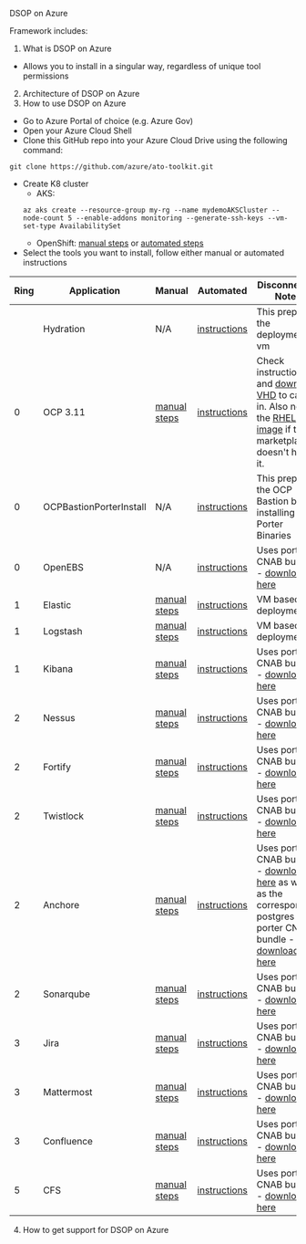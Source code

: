 DSOP on Azure

Framework includes:
1. What is DSOP on Azure
* Allows you to install in a singular way, regardless of unique tool permissions
2. Architecture of DSOP on Azure
3. How to use DSOP on Azure
* Go to Azure Portal of choice (e.g. Azure Gov)
* Open your Azure Cloud Shell
* Clone this GitHub repo into your Azure Cloud Drive using the following command:
```
git clone https://github.com/azure/ato-toolkit.git
```
* Create K8 cluster
  * AKS:
  ```
  az aks create --resource-group my-rg --name mydemoAKSCluster --node-count 5 --enable-addons monitoring --generate-ssh-keys --vm-set-type AvailabilitySet
  ```
  * OpenShift: [manual steps](https://docs.openshift.com/container-platform/4.5/installing/installing_azure/installing-azure-default.html) or [automated steps](https://github.com/Azure/ato-toolkit/tree/master/automation/dsop/installer-connected/ring-0/openshift/ocp3.11)
* Select the tools you want to install, follow either manual or automated instructions

|Ring|Application|Manual|Automated|Disconnected Notes
|---|---|---|---|---
||Hydration|N/A|[instructions](./hydration.md)|This prepares the deployment vm
|0|OCP 3.11|[manual steps](https://docs.openshift.com/container-platform/4.5/installing/installing_azure/installing-azure-default.html)|[instructions](./ring-0/ocp-3.11/instructions.md)|Check instructions and [download VHD](https://contest.blob.core.usgovcloudapi.net/vhdocp/bravo-registry-osDisk.vhd?sv=2019-02-02&st=2020-09-25T12%3A31%3A59Z&se=2020-10-07T12%3A31%3A00Z&sr=b&sp=r&sig=zzQiGcTvQkl8nCFro%2FPn29JlTPf9NMr7Ye0jq9CU404%3D) to carry in. Also need the [RHEL image](https://thesearemyfilesthankyou.blob.core.windows.net/deploy/rhelbase77.vhd.zip?sv=2019-10-10&st=2020-09-15T13%3A09%3A17Z&se=2020-10-16T13%3A09%3A00Z&sr=b&sp=r&sig=7la8PQ6KYeu%2BAbg4SqFvJtL%2FHe0NwHdSzQaflRdRkVM%3D) if the marketplace doesn't have it.
|0|OCPBastionPorterInstall|N/A|[instructions](./tools/docs/OcpBastionPorterInstaller.md)|This prepare the OCP Bastion by installing the Porter Binaries
|0|OpenEBS|N/A|[instructions](./ring-0/openebs/instructions.md)|Uses porter CNAB bundle - [download here](https://contest.blob.core.usgovcloudapi.net/vhdocp/openebs.tgz?sv=2019-02-02&st=2020-09-18T17%3A08%3A47Z&se=2020-10-19T17%3A08%3A00Z&sr=b&sp=r&sig=P3yBPPKcEYit%2Fl0jgEz93CnYvmCXnQ0kePU6Ae3GYeM%3D)
|1|Elastic|[manual steps](https://azuremarketplace.microsoft.com/en-us/marketplace/apps/elastic.elasticsearch?tab=Overview)|[instructions](./ring-1/elastic/instructions.md)|VM based deployment
|1|Logstash|[manual steps](https://www.elastic.co/guide/en/logstash/current/getting-started-with-logstash.html)|[instructions](./ring-1/logstash/instructions.md)|VM based deployment
|1|Kibana|[manual steps](https://www.elastic.co/guide/en/kibana/current/getting-started.html)|[instructions](./ring-1/kibana/instructions.md)|Uses porter CNAB bundle - [download here](https://contest.blob.core.usgovcloudapi.net/vhdocp/end-to-end/kibana.zip?sv=2019-02-02&st=2020-09-25T12%3A30%3A42Z&se=2020-10-07T12%3A30%3A00Z&sr=b&sp=r&sig=9ucRIM8irMhleSam0HCVnGrbUlvgXpmfJ9FEI2%2B02S4%3D)
|2|Nessus|[manual steps](https://docs.tenable.com/integrations/Microsoft/Azure/Content/welcome.htm)|[instructions](./ring-2/nessus/instructions.md)|Uses porter CNAB bundle - [download here](https://contest.blob.core.usgovcloudapi.net/vhdocp/nessus.tgz?sv=2019-02-02&st=2020-09-18T17%3A09%3A57Z&se=2020-10-10T17%3A09%3A00Z&sr=b&sp=r&sig=uMpzmcjVBG9YLcr8TvfKtk8ci0b6UZM9uwkC2HTNrCg%3D)
|2|Fortify|[manual steps](https://marketplace.visualstudio.com/items?itemName=fortifyvsts.hpe-security-fortify-vsts)|[instructions](./ring-2/fortify/instructions.md)|Uses porter CNAB bundle - [download here](https://contest.blob.core.usgovcloudapi.net/vhdocp/fortifyssc.tgz?sv=2019-02-02&st=2020-09-18T17%3A10%3A56Z&se=2020-10-10T17%3A10%3A00Z&sr=b&sp=r&sig=Z2%2FElANW7fDg%2FC3VOiuO%2BSQrmEu%2FFxLw6%2F2J7JbMzrA%3D)
|2|Twistlock|[manual steps](https://azuremarketplace.microsoft.com/en-in/marketplace/apps/twistlock.twistlock?tab=Overview)|[instructions](./ring-2/twistlock/instructions.md)|Uses porter CNAB bundle - [download here](https://contest.blob.core.usgovcloudapi.net/vhdocp/twistlock.tgz?sv=2019-10-10&st=2020-09-15T13%3A54%3A15Z&se=2020-10-16T13%3A54%3A00Z&sr=b&sp=r&sig=0PFyzrHbZJMflHo26Vmo5BjtvoPu4SzXQahu%2FOn0w1I%3D)
|2|Anchore|[manual steps](https://azuremarketplace.microsoft.com/en-in/marketplace/apps/anchore.anchore-engine?tab=Overview)|[instructions](./ring-2/anchore/instructions.md)|Uses porter CNAB bundle - [download here](https://contest.blob.core.usgovcloudapi.net/vhdocp/anchore.tgz?sv=2019-10-10&st=2020-09-15T13%3A54%3A51Z&se=2020-10-16T13%3A54%3A00Z&sr=b&sp=r&sig=YGDN1iwLTWmMIRxgiMxCTvWeoMkFvC7wEcdFBm01sW4%3D) as well as the corresponding postgres porter CNAB bundle - [download here](https://contest.blob.core.usgovcloudapi.net/vhdocp/anchore-postgres.tgz?sv=2019-02-02&st=2020-09-18T17%3A16%3A13Z&se=2020-10-10T17%3A16%3A00Z&sr=b&sp=r&sig=3o0onPFRsF2IzGkQmy0n%2BOjFRTt510HNi4O5uAkvpQk%3D)
|2|Sonarqube|[manual steps](https://docs.sonarqube.org/latest/analysis/scan/sonarscanner-for-azure-devops/)|[instructions](./ring-2/anchore/instructions.md)|Uses porter CNAB bundle - [download here](https://contest.blob.core.usgovcloudapi.net/vhdocp/sonarqube.tgz?sv=2019-02-02&st=2020-09-25T11%3A57%3A07Z&se=2020-10-07T11%3A57%3A00Z&sr=b&sp=r&sig=%2F3Is%2FC5NUbW9u8QOgsPV%2BT%2FfcgTZ0IIf4b3B2bEJFNU%3D)
|3|Jira|[manual steps](https://azuremarketplace.microsoft.com/en-us/marketplace/apps/atlassian.jira-data-center)|[instructions](./ring-3/jira/instructions.md)|Uses porter CNAB bundle - [download here](https://contest.blob.core.usgovcloudapi.net/vhdocp/jira.tgz?sv=2019-02-02&st=2020-09-25T11%3A17%3A51Z&se=2020-10-07T11%3A17%3A00Z&sr=b&sp=r&sig=q7ZmlObD3wlUo3it16kRn%2FkkLoVXlq00LGNIoFQLBZ8%3D)
|3|Mattermost|[manual steps](https://azuremarketplace.microsoft.com/en-us/marketplace/apps/bitnami.mattermost?tab=Overview)|[instructions](./ring-3/mattermost/instructions.md)|Uses porter CNAB bundle - [download here](https://contest.blob.core.usgovcloudapi.net/vhdocp/mattermost.tgz?sv=2019-02-02&st=2020-09-25T12%3A22%3A48Z&se=2020-10-07T12%3A22%3A00Z&sr=b&sp=r&sig=MMOi3oL9XTzxH8SXGsp%2FCcVhOHw%2B2L7Yfbc2V3s4OME%3D)
|3|Confluence|[manual steps](https://confluence.atlassian.com/doc/getting-started-with-confluence-data-center-on-azure-937176452.html)|[instructions](./ring-3/confluence/instructions.md)|Uses porter CNAB bundle - [download here](https://contest.blob.core.usgovcloudapi.net/vhdocp/confluence.tgz?sv=2019-02-02&st=2020-09-25T11%3A16%3A23Z&se=2020-10-07T11%3A16%3A00Z&sr=b&sp=r&sig=YkhsReHPH0vX6c%2Frz%2FyR0updLpnugMLAlpuhRijepYk%3D)
|5|CFS|[manual steps](https://azuremarketplace.microsoft.com/en-us/marketplace/apps/cloudfitsoftware.cloudfit-velocity?tab=Overview)|[instructions](./ring-5/cfs/instructions.md)|Uses porter CNAB bundle - [download here](https://contest.blob.core.usgovcloudapi.net/vhdocp/cfs.tgz?sv=2019-02-02&st=2020-09-25T11%3A15%3A13Z&se=2020-10-12T11%3A15%3A00Z&sr=b&sp=r&sig=W%2FKBADdGoFFW7fRHT7U8R%2F4jj4TiGSfi0IJD51ALOPY%3D)

4. How to get support for DSOP on Azure
